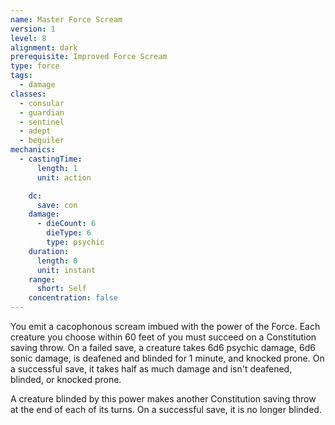 ```yaml
---
name: Master Force Scream
version: 1
level: 8
alignment: dark
prerequisite: Improved Force Scream
type: force
tags:
  - damage
classes:
  - consular
  - guardian
  - sentinel
  - adept
  - beguiler
mechanics:
  - castingTime:
      length: 1
      unit: action

    dc:
      save: con
    damage:
      - dieCount: 6
        dieType: 6
        type: psychic
    duration:
      length: 0
      unit: instant
    range:
      short: Self
    concentration: false
---
```

You emit a cacophonous scream imbued with the power of the Force. Each creature you choose within 60 feet of you must succeed on a Constitution saving throw. On a failed save, a creature takes 6d6 psychic damage, 6d6 sonic damage, is deafened and blinded for 1 minute, and knocked prone. On a successful save, it takes half as much damage and isn't deafened, blinded, or knocked prone.

A creature blinded by this power makes another Constitution saving throw at the end of each of its turns. On a successful save, it is no longer blinded.
    